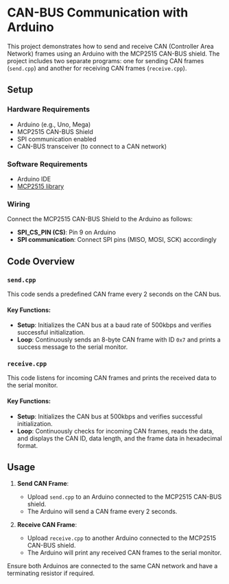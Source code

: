 # CAN-BUS Communication with Arduino

This project demonstrates how to send and receive CAN (Controller Area Network) frames using an Arduino with the MCP2515 CAN-BUS shield. The project includes two separate programs: one for sending CAN frames (`send.cpp`) and another for receiving CAN frames (`receive.cpp`).

## Setup

### Hardware Requirements
- Arduino (e.g., Uno, Mega)
- MCP2515 CAN-BUS Shield
- SPI communication enabled
- CAN-BUS transceiver (to connect to a CAN network)

### Software Requirements
- Arduino IDE
- [MCP2515 library](https://github.com/coryjfowler/MCP_CAN_lib)

### Wiring
Connect the MCP2515 CAN-BUS Shield to the Arduino as follows:
- **SPI_CS_PIN (CS)**: Pin 9 on Arduino
- **SPI communication**: Connect SPI pins (MISO, MOSI, SCK) accordingly

## Code Overview

### `send.cpp`

This code sends a predefined CAN frame every 2 seconds on the CAN bus.

#### Key Functions:
- **Setup**: Initializes the CAN bus at a baud rate of 500kbps and verifies successful initialization.
- **Loop**: Continuously sends an 8-byte CAN frame with ID `0x7` and prints a success message to the serial monitor.

### `receive.cpp`

This code listens for incoming CAN frames and prints the received data to the serial monitor.

#### Key Functions:
- **Setup**: Initializes the CAN bus at 500kbps and verifies successful initialization.
- **Loop**: Continuously checks for incoming CAN frames, reads the data, and displays the CAN ID, data length, and the frame data in hexadecimal format.

## Usage

1. **Send CAN Frame**:
   - Upload `send.cpp` to an Arduino connected to the MCP2515 CAN-BUS shield.
   - The Arduino will send a CAN frame every 2 seconds.

2. **Receive CAN Frame**:
   - Upload `receive.cpp` to another Arduino connected to the MCP2515 CAN-BUS shield.
   - The Arduino will print any received CAN frames to the serial monitor.

Ensure both Arduinos are connected to the same CAN network and have a terminating resistor if required.
